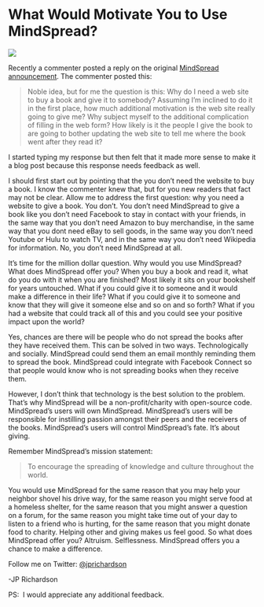 <!--
id: 915916816
link: http://loudjet.com/a/what-would-motivate-you-to-use-mindspread
slug: what-would-motivate-you-to-use-mindspread
date: Fri Aug 06 2010 23:13:00 GMT-0500 (CDT)
publish: 2010-08-06
tags: mindspread
-->


What Would Motivate You to Use MindSpread?
==========================================

![](http://media.tumblr.com/tumblr_l6rkve1NLA1qzbc4f.jpg)

Recently a commenter posted a reply on the original [MindSpread
announcement](http://loudjet.com/a/announcing-mindspread).
The commenter posted this:

> Noble idea, but for me the question is this: Why do I need a web site
> to buy a book and give it to somebody? Assuming I’m inclined to do it
> in the first place, how much additional motivation is the web site
> really going to give me? Why subject myself to the additional
> complication of filling in the web form? How likely is it the people I
> give the book to are going to bother updating the web site to tell me
> where the book went after they read it?

I started typing my response but then felt that it made more sense to
make it a blog post because this response needs feedback as well.

I should first start out by pointing that the you don’t need the website
to buy a book. I know the commenter knew that, but for you new readers
that fact may not be clear. Allow me to address the first question: why
you need a website to give a book. You don’t. You don’t need MindSpread
to give a book like you don’t need Facebook to stay in contact with your
friends, in the same way that you don’t need Amazon to buy merchandise,
in the same way that you dont need eBay to sell goods, in the same way
you don’t need Youtube or Hulu to watch TV, and in the same way you
don’t need Wikipedia for information. No, you don’t need MindSpread at
all.

It’s time for the million dollar question. Why would you use MindSpread?
What does MindSpread offer you? When you buy a book and read it, what do
you do with it when you are finished? Most likely it sits on your
bookshelf for years untouched. What if you could give it to someone and
it would make a difference in their life? What if you could give it to
someone and know that they will give it someone else and so on and so
forth? What if you had a website that could track all of this and you
could see your positive impact upon the world?

Yes, chances are there will be people who do not spread the books after
they have received them. This can be solved in two ways. Technologically
and socially. MindSpread could send them an email monthly reminding them
to spread the book. MindSpread could integrate with Facebook Connect so
that people would know who is not spreading books when they receive
them.

However, I don’t think that technology is the best solution to the
problem. That’s why MindSpread will be a non-profit/charity with
open-source code. MindSpread’s users will own MindSpread. MindSpread’s
users will be responsible for instilling passion amongst their peers and
the receivers of the books. MindSpread’s users will control MindSpread’s
fate. It’s about giving.

Remember MindSpread’s mission statement:

> To encourage the spreading of knowledge and culture throughout the
> world.

You would use MindSpread for the same reason that you may help your
neighbor shovel his drive way, for the same reason you might serve food
at a homeless shelter, for the same reason that you might answer a
question on a forum, for the same reason you might take time out of your
day to listen to a friend who is hurting, for the same reason that you
might donate food to charity. Helping other and giving makes us feel
good. So what does MindSpread offer you? Altruism.
Selflessness. MindSpread offers you a chance to make a difference.

Follow me on Twitter: [@jprichardson](http://twitter.com/jprichardson)

-JP Richardson

PS:  I would appreciate any additional feedback.

